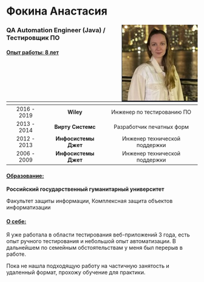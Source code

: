 # Фокина Анастасия
<img align="right" width="200" src="foto.jpg"/>

### QA Automation Engineer (Java) / Тестировщик ПО  

#### <u>Опыт работы: 8 лет</u>

| <!-- -->      | <!-- -->             | <!-- -->                      |
|:-------------:|:--------------------:|:-----------------------------:|
|  2016 - 2019  | **Wiley**            | Инженер по тестированию ПО    |
|  2013 - 2014  | **Вирту Системс**    | Разработчик печатных форм     |
|  2012 - 2013  | **Инфосистемы Джет** | Инженер технической поддержки |
|  2006 - 2009  | **Инфосистемы Джет** | Инженер технической поддержки |

#### <u> Образование: </u>
**Российский государственный гуманитарный университет**

Факультет защиты информации, Комплексная защита объектов информатизации

#### <u> О себе: </u>
Я уже работала в области тестирования веб-приложений 3 года, есть опыт ручного тестирования и небольшой опыт автоматизации.
В дальнейшем по семейным обстоятельствам у меня был перерыв в работе.

Пока не нашла подходящую работу на частичную занятость и удаленный формат, прохожу обучение для практики.


